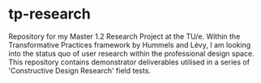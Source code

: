 # tp-research
Repository for my Master 1.2 Research Project at the TU/e. Within the Transformative Practices framework by Hummels and Lévy, I am looking into the status quo of user research within the professional design space. This repository contains demonstrator deliverables utilised in a series of 'Constructive Design Research' field tests. 
